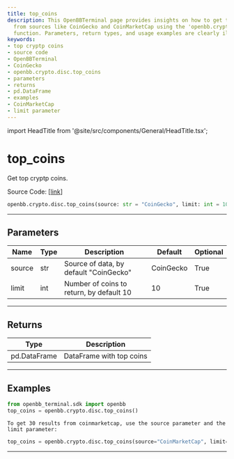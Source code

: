 ```yaml
---
title: top_coins
description: This OpenBBTerminal page provides insights on how to get top crypto coins
  from sources like CoinGecko and CoinMarketCap using the 'openbb.crypto.disc.top_coins'
  function. Parameters, return types, and usage examples are clearly illustrated.
keywords:
- top cryptp coins
- source code
- OpenBBTerminal
- CoinGecko
- openbb.crypto.disc.top_coins
- parameters
- returns
- pd.DataFrame
- examples
- CoinMarketCap
- limit parameter
---
```


import HeadTitle from '@site/src/components/General/HeadTitle.tsx';

<HeadTitle title="top_coins - Disc - Crypto - Reference | OpenBB SDK Docs" />

# top_coins

Get top cryptp coins.

Source Code: [[link](https://github.com/OpenBB-finance/OpenBBTerminal/tree/main/openbb_terminal/cryptocurrency/discovery/sdk_helpers.py#L11)]

```python
openbb.crypto.disc.top_coins(source: str = "CoinGecko", limit: int = 10)
```

---

## Parameters

| Name | Type | Description | Default | Optional |
| ---- | ---- | ----------- | ------- | -------- |
| source | str | Source of data, by default "CoinGecko" | CoinGecko | True |
| limit | int | Number of coins to return, by default 10 | 10 | True |


---

## Returns

| Type | Description |
| ---- | ----------- |
| pd.DataFrame | DataFrame with top coins |
---

## Examples

```python
from openbb_terminal.sdk import openbb
top_coins = openbb.crypto.disc.top_coins()
```

```
To get 30 results from coinmarketcap, use the source parameter and the limit parameter:
```
```python
top_coins = openbb.crypto.disc.top_coins(source="CoinMarketCap", limit=30)
```

---
